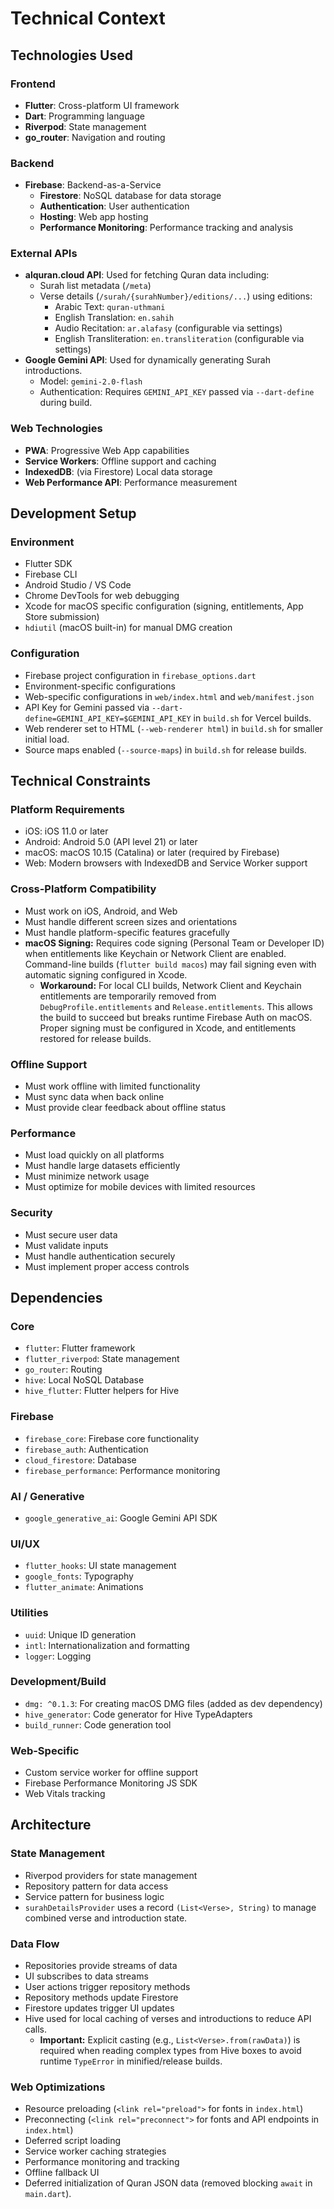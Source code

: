 # Technical Context

## Technologies Used

### Frontend
- **Flutter**: Cross-platform UI framework
- **Dart**: Programming language
- **Riverpod**: State management
- **go_router**: Navigation and routing

### Backend
- **Firebase**: Backend-as-a-Service
  - **Firestore**: NoSQL database for data storage
  - **Authentication**: User authentication
  - **Hosting**: Web app hosting
  - **Performance Monitoring**: Performance tracking and analysis
### External APIs
- **alquran.cloud API**: Used for fetching Quran data including:
  - Surah list metadata (`/meta`)
  - Verse details (`/surah/{surahNumber}/editions/...`) using editions:
    - Arabic Text: `quran-uthmani`
    - English Translation: `en.sahih`
    - Audio Recitation: `ar.alafasy` (configurable via settings)
    - English Transliteration: `en.transliteration` (configurable via settings)
- **Google Gemini API**: Used for dynamically generating Surah introductions.
  - Model: `gemini-2.0-flash`
  - Authentication: Requires `GEMINI_API_KEY` passed via `--dart-define` during build.

### Web Technologies
- **PWA**: Progressive Web App capabilities
- **Service Workers**: Offline support and caching
- **IndexedDB**: (via Firestore) Local data storage
- **Web Performance API**: Performance measurement

## Development Setup

### Environment
- Flutter SDK
- Firebase CLI
- Android Studio / VS Code
- Chrome DevTools for web debugging
- Xcode for macOS specific configuration (signing, entitlements, App Store submission)
- `hdiutil` (macOS built-in) for manual DMG creation

### Configuration
- Firebase project configuration in `firebase_options.dart`
- Environment-specific configurations
- Web-specific configurations in `web/index.html` and `web/manifest.json`
- API Key for Gemini passed via `--dart-define=GEMINI_API_KEY=$GEMINI_API_KEY` in `build.sh` for Vercel builds.
- Web renderer set to HTML (`--web-renderer html`) in `build.sh` for smaller initial load.
- Source maps enabled (`--source-maps`) in `build.sh` for release builds.

## Technical Constraints

### Platform Requirements
- iOS: iOS 11.0 or later
- Android: Android 5.0 (API level 21) or later
- macOS: macOS 10.15 (Catalina) or later (required by Firebase)
- Web: Modern browsers with IndexedDB and Service Worker support

### Cross-Platform Compatibility
- Must work on iOS, Android, and Web
- Must handle different screen sizes and orientations
- Must handle platform-specific features gracefully
- **macOS Signing:** Requires code signing (Personal Team or Developer ID) when entitlements like Keychain or Network Client are enabled. Command-line builds (`flutter build macos`) may fail signing even with automatic signing configured in Xcode.
  - **Workaround:** For local CLI builds, Network Client and Keychain entitlements are temporarily removed from `DebugProfile.entitlements` and `Release.entitlements`. This allows the build to succeed but breaks runtime Firebase Auth on macOS. Proper signing must be configured in Xcode, and entitlements restored for release builds.

### Offline Support
- Must work offline with limited functionality
- Must sync data when back online
- Must provide clear feedback about offline status

### Performance
- Must load quickly on all platforms
- Must handle large datasets efficiently
- Must minimize network usage
- Must optimize for mobile devices with limited resources

### Security
- Must secure user data
- Must validate inputs
- Must handle authentication securely
- Must implement proper access controls

## Dependencies

### Core
- `flutter`: Flutter framework
- `flutter_riverpod`: State management
- `go_router`: Routing
- `hive`: Local NoSQL Database
- `hive_flutter`: Flutter helpers for Hive

### Firebase
- `firebase_core`: Firebase core functionality
- `firebase_auth`: Authentication
- `cloud_firestore`: Database
- `firebase_performance`: Performance monitoring
### AI / Generative
- `google_generative_ai`: Google Gemini API SDK

### UI/UX
- `flutter_hooks`: UI state management
- `google_fonts`: Typography
- `flutter_animate`: Animations

### Utilities
- `uuid`: Unique ID generation
- `intl`: Internationalization and formatting
- `logger`: Logging

### Development/Build
- `dmg: ^0.1.3`: For creating macOS DMG files (added as dev dependency)
- `hive_generator`: Code generator for Hive TypeAdapters
- `build_runner`: Code generation tool

### Web-Specific
- Custom service worker for offline support
- Firebase Performance Monitoring JS SDK
- Web Vitals tracking

## Architecture

### State Management
- Riverpod providers for state management
- Repository pattern for data access
- Service pattern for business logic
- `surahDetailsProvider` uses a record `(List<Verse>, String)` to manage combined verse and introduction state.

### Data Flow
- Repositories provide streams of data
- UI subscribes to data streams
- User actions trigger repository methods
- Repository methods update Firestore
- Firestore updates trigger UI updates
- Hive used for local caching of verses and introductions to reduce API calls.
  - **Important:** Explicit casting (e.g., `List<Verse>.from(rawData)`) is required when reading complex types from Hive boxes to avoid runtime `TypeError` in minified/release builds.

### Web Optimizations
- Resource preloading (`<link rel="preload">` for fonts in `index.html`)
- Preconnecting (`<link rel="preconnect">` for fonts and API endpoints in `index.html`)
- Deferred script loading
- Service worker caching strategies
- Performance monitoring and tracking
- Offline fallback UI
- Deferred initialization of Quran JSON data (removed blocking `await` in `main.dart`).